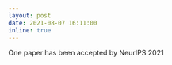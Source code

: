 ```yaml
---
layout: post
date: 2021-08-07 16:11:00
inline: true
---
```


One paper has been accepted by NeurIPS 2021